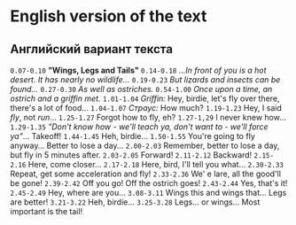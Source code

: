 # English version of the text
## Английский вариант текста
`0.07-0.10` **"Wings, Legs and Tails"**
`0.14-0.18` *…In front of you is a hot desert. It has nearly no wildlife…*
`0.19-0.23` *But lizards and insects can be found…*
`0.27-0.30` *As well as ostriches.*
`0.54-1.00` *Once upon a time, an ostrich and a griffin met.*
`1.01-1.04` *Griffin:* Hey, birdie, let's fly over there, there's a lot of food…
`1.04-1.07` *Страус:* How much?
`1.19-1.23` Hey, I said *fly*, not *run*…
`1.25-1.27` Forgot how to fly, eh?
`1.27-1,29` I never knew how…
`1.29-1.35` *"Don't know how - we'll teach ya, don't want to - we'll force ya"*… Takeoff!
`1.44-1.45` Heh, birdie…
`1.50-1.55` You're going to fly anyway… Better to lose a day…
`2.00-2.03` Remember, better to lose a day, but fly in 5 minutes after. 
`2.03-2.05` Forward!
`2.11-2.12` Backward!
`2.15-2.16` Here, come closer…
`2.17-2.18` Here, bird, I'll tell you what…
`2.30-2.33` Repeat, get some acceleration and fly!
`2.33-2.36` We' e lare, all the good'll be gone!
`2.39-2.42` Off you go! Off the ostrich goes!
`2.43-2.44` Yes, that's it!
`2.45-2.49` Hey, where are you…
`3.08-3.11` Wings this and wings that… Legs are better!
`3.21-3.22` Heh, birdie…
`3.25-3.28` Legs… or wings… Most important is the tail!
